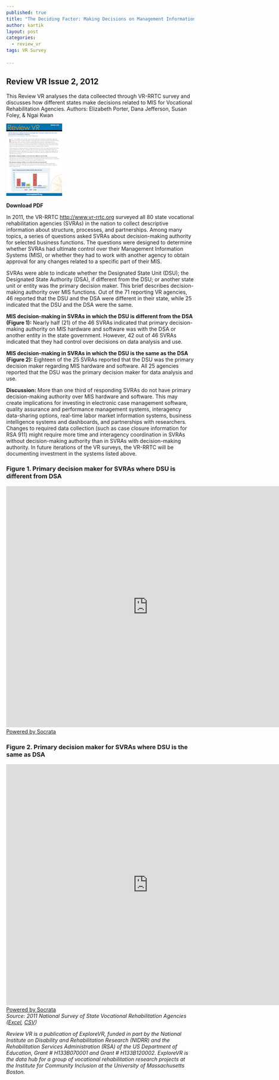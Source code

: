 ```yaml
---
published: true
title: "The Deciding Factor: Making Decisions on Management Information Systems and Data Use in State Vocational Rehabilitation Agencies"
author: kartik
layout: post
categories: 
  - review_vr
tags: VR Survey

---
```


<h2>Review VR Issue 2, 2012</h2>
This Review VR analyses the data colleected through VR-RRTC survey and discusses how different states make decisions related to MIS for Vocational Rehabilitation Agencies. 
Authors: Elizabeth Porter, Dana Jefferson, Susan Foley, &amp; Ngai Kwan

<span class="left"><a href="files/review_vr/ReviewVR_2.pdf"><img src="img/ReviewVR_2_.png" alt="" /></a></span>

<strong><em class="icon-download"></em>Download PDF</strong>

In 2011, the VR-RRTC <a href="www.VR-RRTC.org">http://www.vr-rrtc.org</a> surveyed all 80 state vocational rehabilitation agencies (SVRAs) in the nation to collect descriptive information about structure, processes, and partnerships. Among many topics, a series of questions asked SVRAs about decision-making authority for selected business functions. The questions were designed to determine whether SVRAs had ultimate control over their Management Information Systems (MIS), or whether they had to work with another agency to obtain approval for any changes related to a specific part of their MIS.

SVRAs were able to indicate whether the Designated State Unit (DSU); the Designated State Authority (DSA), if different from the DSU; or another state unit or entity was the primary decision maker. This brief describes decision-making authority over MIS functions. Out of the 71 reporting VR agencies, 46 reported that the DSU and the DSA were different in their state, while 25 indicated that the DSU and the DSA were the same.

**MIS decision-making in SVRAs in which the DSU is different from the DSA (Figure 1):** Nearly half (21) of the 46 SVRAs indicated that primary decision-making authority on MIS hardware and software was with the DSA or another entity in the state government. However, 42 out of 46 SVRAs indicated that they had control over decisions on data analysis and use.

**MIS decision-making in SVRAs in which the DSU is the same as the DSA (Figure 2):** Eighteen of the 25 SVRAs reported that the DSU was the primary decision maker regarding MIS hardware and software. All 25 agencies reported that the DSU was the primary decision maker for data analysis and use.

**Discussion:** More than one third of responding SVRAs do not have primary decision-making authority over MIS hardware and software. This may create implications for investing in electronic case management software, quality assurance and performance management systems, interagency data-sharing options, real-time labor market information systems, business intelligence systems and dashboards, and partnerships with researchers. Changes to required data collection (such as case closure information for RSA 911) might require more time and interagency coordination in SVRAs without decision-making authority than in SVRAs with decision-making authority. In future iterations of the VR surveys, the VR-RRTC will be documenting investment in the systems listed above.
<h3>Figure 1. Primary decision maker for SVRAs where DSU is different from DSA</h3>
<div><iframe width="760px" height="646px" frameborder="0" scrolling="no" src="https://opendata.socrata.com/w/ayvi-3yb6/y34g-bnf3?cur=FtnGD0XfbE1&amp;from=root"></iframe><a href="http://www.socrata.com/" target="_blank">Powered by Socrata</a>

</div>
<h3>Figure 2. Primary decision maker for SVRAs where DSU is the same as DSA</h3>
<div><iframe width="760px" height="646px" frameborder="0" scrolling="no" src="https://opendata.socrata.com/w/grth-xtfu/y34g-bnf3?cur=aXeaY1Y_FgE&amp;from=root"></iframe><a href="http://www.socrata.com/" target="_blank">Powered by Socrata</a>

</div>
<em>Source: 2011 National Survey of State Vocational Rehabilitation Agencies (<a href="files/VRSurvey_ExploreVR.xlsx">Excel</a>, <a href="files/VRSurvey_ExploreVR.csv">CSV</a>) </em>

<em>Review VR is a publication of ExploreVR, funded in part by the National Institute on Disability and Rehabilitation Research (NIDRR) and the Rehabilitation Services Administration (RSA) of the US Department of Education, Grant # H133B070001 and Grant # H133B120002. ExploreVR is the data hub for a group of vocational rehabilitation research projects at the Institute for Community Inclusion at the University of Massachusetts Boston.</em>
